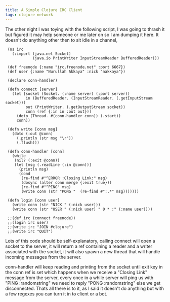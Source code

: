 ```yaml
---
title: A Simple Clojure IRC Client
tags: clojure network
---
```


The other night I was toying with the following script, I was going to
thrash it but figured it may help someone or me later on so I am dumping
it here. It doesn't do anything other then to sit idle in a channel,

     (ns irc
       (:import (java.net Socket)
                (java.io PrintWriter InputStreamReader BufferedReader)))

     (def freenode {:name "irc.freenode.net" :port 6667})
     (def user {:name "Nurullah Akkaya" :nick "nakkaya"})

     (declare conn-handler)

     (defn connect [server]
       (let [socket (Socket. (:name server) (:port server))
             in (BufferedReader. (InputStreamReader. (.getInputStream socket)))
             out (PrintWriter. (.getOutputStream socket))
             conn (ref {:in in :out out})]
         (doto (Thread. #(conn-handler conn)) (.start))
         conn))

     (defn write [conn msg]
       (doto (:out @conn)
         (.println (str msg "\r"))
         (.flush)))

     (defn conn-handler [conn]
       (while 
        (nil? (:exit @conn))
        (let [msg (.readLine (:in @conn))]
          (println msg)
          (cond 
           (re-find #"^ERROR :Closing Link:" msg) 
           (dosync (alter conn merge {:exit true}))
           (re-find #"^PING" msg)
           (write conn (str "PONG "  (re-find #":.*" msg)))))))

     (defn login [conn user]
       (write conn (str "NICK " (:nick user)))
       (write conn (str "USER " (:nick user) " 0 * :" (:name user))))

     ;;(def irc (connect freenode))
     ;;(login irc user)
     ;;(write irc "JOIN #clojure")
     ;;(write irc "QUIT")

Lots of this code should be self-explanatory, calling connect will open
a socket to the server, it will return a ref containing a reader and a
writer associated with the socket, it will also spawn a new thread that
will handle incoming messages from the server.

conn-handler will keep reading and printing from the socket until exit
key in the conn ref is set which happens when we receive a "Closing
Link" message from the server, every once in a while server will ping us
with "PING :randomstring" we need to reply "PONG :randomstring" else we
get disconnected. Thats all there is to it, as I said it doesn't do
anything but with a few regexes you can turn it in to client or a bot.
